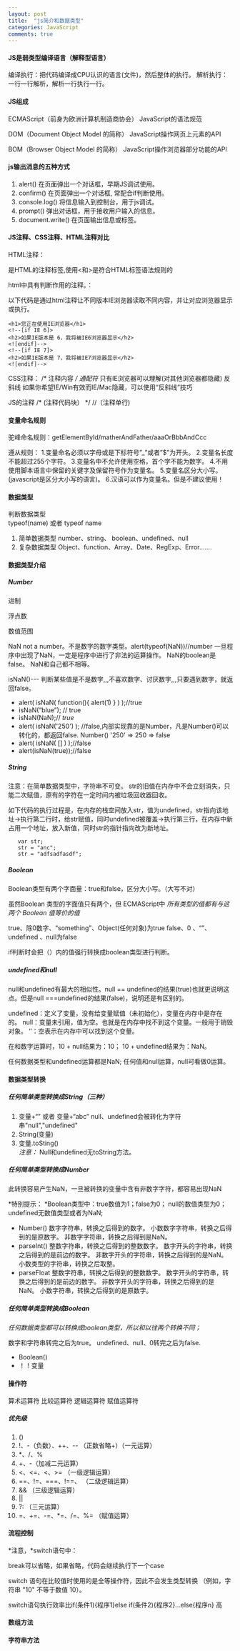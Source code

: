 ```yaml
---
layout: post
title:  "js简介和数据类型"
categories: JavaScript
comments: true
---
```


#### JS是弱类型编译语言（解释型语言）
编译执行：把代码编译成CPU认识的语言(文件)，然后整体的执行。
解析执行：一行一行解析，解析一行执行一行。
#### JS组成
ECMAScript（前身为欧洲计算机制造商协会）
JavaScript的语法规范

DOM（Document Object Model 的简称）
JavaScript操作网页上元素的API

BOM（Browser Object Model 的简称）
JavaScript操作浏览器部分功能的API
#### js输出消息的五种方式
1. alert() 在页面弹出一个对话框，早期JS调试使用。
2. confirm() 在页面弹出一个对话框, 常配合if判断使用。
3. console.log()  将信息输入到控制台，用于js调试。
4. prompt() 弹出对话框，用于接收用户输入的信息。
5. document.write() 在页面输出信息或标签。

#### JS注释、CSS注释、HTML注释对比
HTML注释：
<!--  -->是HTML的注释标签,使用<和>是符合HTML标签语法规则的
html中具有判断作用的注释。：
<!--[if IE]>这里是正常的html代码<![endif]-->
以下代码是通过html注释让不同版本IE浏览器读取不同内容，并让对应浏览器显示或执行。
```
<h1>您正在使用IE浏览器</h1> 
<!--[if IE 6]>  
<h2>如果IE版本是 6，我将被IE6浏览器显示</h2>  
<![endif]-->  
<!--[if IE 7]>  
<h2>如果IE版本是 7，我将被IE7浏览器显示</h2>  
<![endif]--> 
```

CSS注释：
/* 注释内容 */
通配符*  只有IE浏览器可以理解(对其他浏览器都隐藏)
反斜线   如果你希望IE/Win有效而IE/Mac隐藏，可以使用“反斜线”技巧

JS的注释
/* (注释代码块） */
//（注释单行)
#### 变量命名规则
驼峰命名规则：getElementById/matherAndFather/aaaOrBbbAndCcc

遵从规则：
1.变量命名必须以字母或是下标符号”_”或者”$”为开头。
2.变量名长度不能超过255个字符。
3.变量名中不允许使用空格，首个字不能为数字。
4.不用使用脚本语言中保留的关键字及保留符号作为变量名。
5.变量名区分大小写。(javascript是区分大小写的语言)。
6.汉语可以作为变量名。但是不建议使用！
#### 数据类型
判断数据类型  
typeof(name) 或者 typeof name

1. 简单数据类型
number、string、 boolean、undefined、null
2. 复杂数据类型
Object、function、Array、Date、RegExp、Error.......

#### 数据类型介绍
##### Number
进制

浮点数

数值范围

NaN
not a number。不是数字的数字类型。alert(typeof(NaN))//number
一旦程序中出现了NaN，一定是程序中进行了非法的运算操作。
NaN的boolean是false。
NaN和自己都不相等。

isNaN()--- 判断某些值是不是数字,,,不喜欢数字、讨厌数字,,,只要遇到数字，就返回false。

- alert( isNaN( function(){ alert(1) } ) );//true
- isNaN(“blue”); // true
- isNaN(NaN);// *true*
- alert( isNaN('250') ); //false,内部实现靠的是Number，凡是Number()可以转化的，都返回false.
Number()  '250' => 250 => false
- alert( isNaN( [] ) );//false
- alert(isNaN(true));//false

##### String
注意：在简单数据类型中，字符串不可变。
str的旧值在内存中不会立刻消失，只能二次赋值，原有的字符在一定时间内被垃圾回收器回收。

如下代码的执行过程是，在内存的栈空间放入str，值为undefined，str指向该地址->执行第二行时，给str赋值，同时undefined被覆盖->执行第三行，在内存中新占用一个地址，放入新值，同时str的指针指向改为新地址。
```
   var str;
   str = "anc";
   str = "adfsadfasdf";
```
##### Boolean
Boolean类型有两个字面量：true和false，区分大小写。（大写不对）

虽然Boolean 类型的字面值只有两个，但 ECMAScript中 *所有类型的值都有与这两个 Boolean 值等价的值*

true、除0数字、“something”、Object(任何对象)为true
false、0 、“”、undefined 、null为false

if判断时会把（）内的值强行转换成boolean类型进行判断。
##### undefined和null
null和undefined有最大的相似性。null == undefined的结果(true)也就更说明这点。但是null ===undefined的结果(false)，说明还是有区别的。

undefined：定义了变量，没有给变量赋值（未初始化），变量在内存中是存在的。
null：变量未引用，值为空。也就是在内存中找不到这个变量。一般用于销毁对象。
‘’：空表示在内存中可以找到这个变量。


在和数字运算时，10 + null结果为：10；
10 + undefined结果为：NaN。

任何数据类型和undefined运算都是NaN;
任何值和null运算，null可看做0运算。

#### 数据类型转换
##### 任何简单类型转换成String（三种）
1. 变量+“”   或者     变量+“abc”
    null、undefined会被转化为字符串"null","undefined"
2. String(变量)
3. 变量.toSting()    
    *注意：* Null和undefined无toString方法。
 
##### 任何简单类型转换成Number
此转换容易产生NaN，一旦被转换的变量中含有非数字字符，都容易出现NaN

*特别提示：
*Boolean类型中：true数值为1；false为0；
null的数值类型为0；
undefined无数值类型或者为NaN;

- Number()
数字字符串，转换之后得到的数字。
小数数字字符串，转换之后得到的是原数字。
非数字字符串，转换之后得到是NaN。
- parseInt()
整数字符串，转换之后得到的整数数字。
数字开头的字符串，转换之后得到的是前边的数字。
非数字开头的字符串，转换之后得到的是NaN。
小数类型的字符串，转换之后取整。
- parseFloat
整数字符串，转换之后得到的整数数字。
数字开头的字符串，转换之后得到的是前边的数字。
非数字开头的字符串，转换之后得到的是NaN。
小数字符串，转换之后得到的是原数字。

##### 任何简单类型转换成Boolean
*任何数据类型都可以转换成boolean类型，所以和以往两个转换不同；*

数字和字符串转完之后为true。
undefined、null、0转完之后为false.

- Boolean()
- ！！变量

#### 操作符
算术运算符
比较运算符
逻辑运算符
赋值运算符
##### 优先级
1. () 
2. !、-（负数）、++、-- （正数省略+）（一元运算）
3. *、/、% 
4. +、-（加减二元运算）
5. <、<=、<、>= （一级逻辑运算）
6. ==、!=、===、!==、 （二级逻辑运算）
7. && （三级逻辑运算）
8. || 
9. ?: （三元运算）
10. =、+=、-=、*=、/=、%= （赋值运算）

#### 流程控制
*注意，*switch语句中：

break可以省略，如果省略，代码会继续执行下一个case

switch 语句在比较值时使用的是全等操作符，因此不会发生类型转换
（例如，字符串 "10" 不等于数值 10）。

switch语句执行效率比if(条件1){程序1}else if(条件2){程序2}...else{程序n}
高

#### 数组方法
#### 字符串方法









